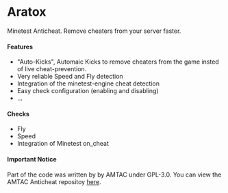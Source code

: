 # Aratox
Minetest Anticheat. Remove cheaters from your server faster.

#### Features
* "Auto-Kicks", Automaic Kicks to remove cheaters from the game insted of live cheat-prevention.
* Very reliable Speed and Fly detection
* Integration of the minetest-engine cheat detection
* Easy check configuration (enabling and disabling)
* ...

#### Checks
* Fly
* Speed
* Integration of Minetest on_cheat

#### Important Notice
Part of the code was written by by AMTAC under GPL-3.0. You can view the AMTAC Anticheat repositoy [here](https://github.com/Minetest-j45/Advanced-MineTest-AntiCheat).